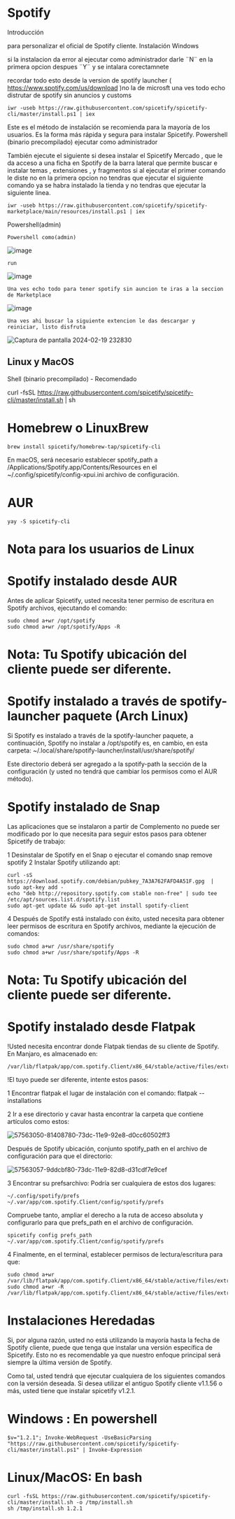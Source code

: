 # Spotify
Introducción

para personalizar el oficial de Spotify cliente.
Instalación
Windows

si la instalacion da error al ejecutar como administrador darle ¨N¨ en  la primera opcion despues ¨Y¨ y se intalara corectamnete 

recordar todo esto desde la version de spotify launcher ( https://www.spotify.com/us/download )no la de microsft una ves todo echo distrutar de spotify sin anuncios y customs

```
iwr -useb https://raw.githubusercontent.com/spicetify/spicetify-cli/master/install.ps1 | iex
```

Este es el método de instalación se recomienda para la mayoría de los usuarios. Es la forma más rápida y segura para instalar Spicetify.
Powershell (binario precompilado) ejecutar como administrador

También ejecute el siguiente si desea instalar el Spicetify Mercado , que le da acceso a una ficha en Spotify de la barra lateral que permite buscar e instalar temas , extensiones , y fragmentos si al ejecutar el primer comando le diste no en la primera opcion no tendras que ejecutar el siguiente comando ya se habra instalado la tienda y no tendras que ejecutar la siguiente linea.

```
iwr -useb https://raw.githubusercontent.com/spicetify/spicetify-marketplace/main/resources/install.ps1 | iex
```

Powershell(admin)

```
Powershell como(admin)
```
![image](https://github.com/N3bulaX/Spotify/assets/117851699/19883eb6-af35-4f43-bca2-154f26a44a8a)

```
run
```
![image](https://github.com/N3bulaX/Spotify/assets/117851699/7a5ef2c1-69ee-443f-aa14-97047568c8a7)

```
Una ves echo todo para tener spotify sin auncion te iras a la seccion de Marketplace
```
![image](https://github.com/N3bulaX/Spotify/assets/117851699/65ee814e-1c8f-4f44-befa-7aed10ef9a03)


```
Una ves ahi buscar la siguiente extencion le das descargar y  reiniciar, listo disfruta  
```
![Captura de pantalla 2024-02-19 232830](https://github.com/N3bulaX/Spotify/assets/117851699/779cb288-5f4c-4b61-b2d4-47de22906ba4)


## Linux y MacOS
Shell (binario precompilado) - Recomendado

curl -fsSL https://raw.githubusercontent.com/spicetify/spicetify-cli/master/install.sh | sh

# Homebrew o LinuxBrew
```
brew install spicetify/homebrew-tap/spicetify-cli
```
En macOS, será necesario establecer spotify_path a /Applications/Spotify.app/Contents/Resources en el ~/.config/spicetify/config-xpui.ini archivo de configuración.

# AUR
```
yay -S spicetify-cli
```

# Nota para los usuarios de Linux
# Spotify instalado desde AUR

Antes de aplicar Spicetify, usted necesita tener permiso de escritura en Spotify archivos, ejecutando el comando:

```
sudo chmod a+wr /opt/spotify
sudo chmod a+wr /opt/spotify/Apps -R
```

# Nota: Tu Spotify ubicación del cliente puede ser diferente.
# Spotify instalado a través de spotify-launcher paquete (Arch Linux)

Si Spotify es instalado a través de la spotify-launcher paquete, a continuación, Spotify no instalar a /opt/spotify es, en cambio, en esta carpeta: ~/.local/share/spotify-launcher/install/usr/share/spotify/

Este directorio deberá ser agregado a la spotify-path la sección de la configuración (y usted no tendrá que cambiar los permisos como el AUR método).

# Spotify instalado de Snap

Las aplicaciones que se instalaron a partir de Complemento no puede ser modificado por lo que necesita para seguir estos pasos para obtener Spicetify de trabajo:

  1  Desinstalar de Spotify en el Snap o ejecutar el comando snap remove spotify
  2  Instalar Spotify utilizando apt: 
```
curl -sS https://download.spotify.com/debian/pubkey_7A3A762FAFD4A51F.gpg  | sudo apt-key add -
echo "deb http://repository.spotify.com stable non-free" | sudo tee /etc/apt/sources.list.d/spotify.list
sudo apt-get update && sudo apt-get install spotify-client
```
  4  Después de Spotify está instalado con éxito, usted necesita para obtener leer permisos de escritura en Spotify archivos, mediante la ejecución de comandos: 
```
sudo chmod a+wr /usr/share/spotify
sudo chmod a+wr /usr/share/spotify/Apps -R
```
# Nota: Tu Spotify ubicación del cliente puede ser diferente.
# Spotify instalado desde Flatpak

!Usted necesita encontrar donde Flatpak tiendas de su cliente de Spotify. En Manjaro, es almacenado en: 

```
/var/lib/flatpak/app/com.spotify.Client/x86_64/stable/active/files/extra/share/spotify/
```
  !El tuyo puede ser diferente, intente estos pasos: 

1 Encontrar flatpak el lugar de instalación con el comando: flatpak --installations 

2 Ir a ese directorio y cavar hasta encontrar la carpeta que contiene artículos como estos: 

![57563050-81408780-73dc-11e9-92e8-d0cc60502ff3](https://github.com/N3bulaX/Spotify/assets/117851699/66cdbf3b-4fb0-46c4-a0bb-6390fd621148)


Después de Spotify ubicación, conjunto spotify_path en el archivo de configuración para que el directorio:

![57563057-9ddcbf80-73dc-11e9-82d8-d31cdf7e9cef](https://github.com/N3bulaX/Spotify/assets/117851699/0196e35f-3198-42cd-8c4e-da849f990b21)


   3 Encontrar su prefsarchivo: Podría ser cualquiera de estos dos lugares: 

```
~/.config/spotify/prefs
~/.var/app/com.spotify.Client/config/spotify/prefs
```

Compruebe tanto, ampliar el derecho a la ruta de acceso absoluta y configurarlo para que prefs_path en el archivo de configuración.

```
spicetify config prefs_path ~/.var/app/com.spotify.Client/config/spotify/prefs
```
   4 Finalmente, en el terminal, establecer permisos de lectura/escritura para que: 

```
sudo chmod a+wr /var/lib/flatpak/app/com.spotify.Client/x86_64/stable/active/files/extra/share/spotify
sudo chmod a+wr -R /var/lib/flatpak/app/com.spotify.Client/x86_64/stable/active/files/extra/share/spotify/Apps
```

# Instalaciones Heredadas

Si, por alguna razón, usted no está utilizando la mayoría hasta la fecha de Spotify cliente, puede que tenga que instalar una versión específica de Spicetify. Esto no es recomendable ya que nuestro enfoque principal será siempre la última versión de Spotify.

Como tal, usted tendrá que ejecutar cualquiera de los siguientes comandos con la versión deseada. Si desea utilizar el antiguo Spotify cliente v1.1.56 o más, usted tiene que instalar spicetify v1.2.1.

# Windows : En powershell

```
$v="1.2.1"; Invoke-WebRequest -UseBasicParsing "https://raw.githubusercontent.com/spicetify/spicetify-cli/master/install.ps1" | Invoke-Expression
```
# Linux/MacOS: En bash

```
curl -fsSL https://raw.githubusercontent.com/spicetify/spicetify-cli/master/install.sh -o /tmp/install.sh
sh /tmp/install.sh 1.2.1
```
